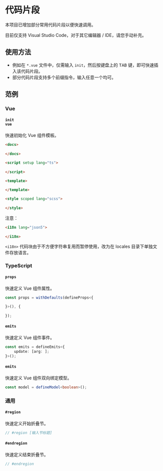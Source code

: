 # 代码片段
本项目已增加部分常用代码片段以便快速调用。

目前仅支持 Visual Studio Code，对于其它编辑器 / IDE，请您手动补充。

## 使用方法
* 例如在 `*.vue` 文件中，仅需输入 `init`，然后按键盘上的 <kbd>TAB</kbd> 键，即可快速插入该代码片段。
* 部分代码片段支持多个前缀指令，输入任意一个均可。

## 范例

### Vue

#### `init`<br />`vue`

快速初始化 Vue 组件模板。

```html
<docs>
	
</docs>

<script setup lang="ts">
	
</script>

<template>
	
</template>

<style scoped lang="scss">
	
</style>
```

注意：
```html
<i18n lang="json5">
	
</i18n>
```
`<i18n>` 代码块由于不方便字符串复用而暂停使用，改为在 locales 目录下单独文件存放语言。

### TypeScript

#### `props`

快速定义 Vue 组件属性。

```typescript
const props = withDefaults(defineProps<{
	
}>(), {
	
});
```

#### `emits`

快速定义 Vue 组件事件。

```typescript
const emits = defineEmits<{
	update: [arg: ];
}>();
```

#### `emits`

快速定义 Vue 组件双向绑定模型。

```typescript
const model = defineModel<boolean>();
```

### 通用

#### `#region`

快速定义开始折叠节。

```typescript
// #region [输入节标题]
```

#### `#endregion`

快速定义结束折叠节。

```typescript
// #endregion
```
